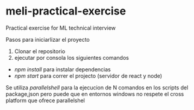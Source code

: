# meli-practical-exercise
Practical exercise for ML technical interview


Pasos para iniciarlizar el proyecto
1) Clonar el repositorio
2) ejecutar por consola los siguientes comandos
- *npm install*  para instalar dependencias
- *npm start* para correr el projecto (servidor de react y node)


Se utiliza *parallelshell* para la ejecucion de N comandos en los scripts del package,json
pero puede que en entornos windows no respete el cross platform que ofrece parallelshel


